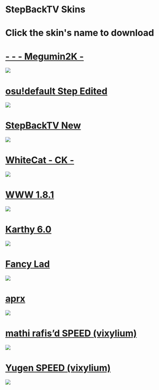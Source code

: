 # StepBackTV Skins

# Click the skin's name to download

# [- - - Megumin2K -](https://mega.nz/file/Rhk1BAwb#GTNJyBZVzDAgW5DVHUBex1HD_aKhOxu2QE9AAs--tws)
![](https://osu.ppy.sh/ss/14855926/aedf)

# [osu!default Step Edited](https://drive.google.com/open?id=1yQpzZL38UVU7qybes1pEKZsVIqVFHocE)
![](https://osu.ppy.sh/ss/14820688/ec1a)


# [StepBackTV New](https://mega.nz/file/eXRFSYwa#gJpEMxX3iGRNSpogkDQYBAC4RLwMnHwa0-CjMZsz7jA)
![](https://osu.ppy.sh/ss/14765378/c7e7)


# [WhiteCat - CK -](https://vixy-step.s-ul.eu/fSbKkJA3)
![](https://osu.ppy.sh/ss/14765404/d4c2)


# [WWW 1.8.1](https://mega.nz/#!9mBHlABa!ZiOl1zUdLCYo6Y33fpE38yxje94-paJAa81ZltP5Hvs)
![](http://osu.ppy.sh/ss/14765471/d4b9)


# [Karthy 6.0](https://mega.nz/#!wY1mWCZR!tp2kvsc39r128Yuw22MNQgEdJkctXzlX3JRL-saCcck)
![](http://osu.ppy.sh/ss/14765459/d6e0)


# [Fancy Lad](https://www.dropbox.com/s/s4a2kxm4ei85kwy/shigeskin.osk?dl=0)
![](http://osu.ppy.sh/ss/14765452/93df)


# [aprx](http://www.mediafire.com/file/hi3prx2f16b9qpq/-_aprx_tourney.osk/file)
![](https://osu.ppy.sh/ss/14765467/44ac)


# [mathi rafis’d SPEED (vixylium)](https://mega.nz/#!PL4ikQ7T!tDUhX8vihX9vXj1YKv7yg8-MXpPrc-yxfu_GIzopwa0)
![](http://osu.ppy.sh/ss/14765430/974d)


# [Yugen SPEED (vixylium)](https://mega.nz/#!mKIQzagQ!uUJ19DwJRV5-ffQ9j3O5_7vAQYzDnnKSVaLTbEwv3eY)
![](https://osu.ppy.sh/ss/14765436/07d1)

